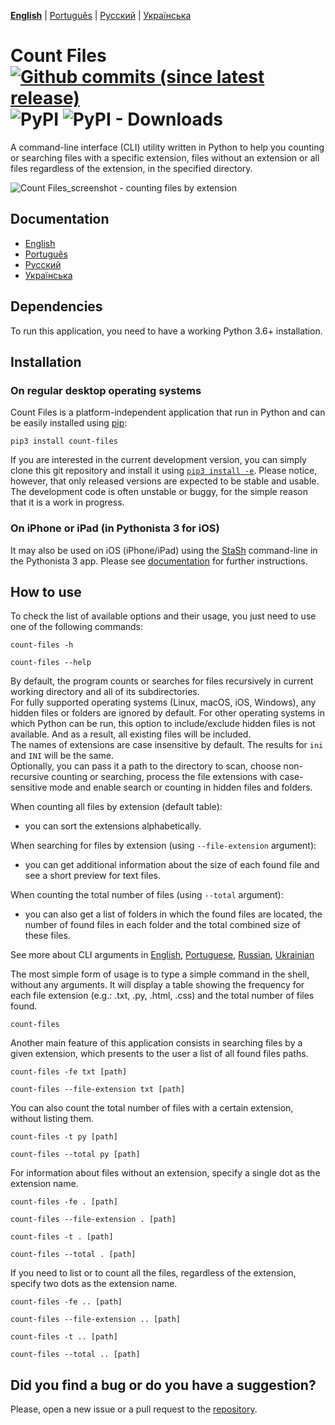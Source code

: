 **[English](https://github.com/victordomingos/Count-files/blob/master/README.md)** | [Portugu&ecirc;s](https://github.com/victordomingos/Count-files/blob/master/docs/README_PT.md) | [&#x420;&#x443;&#x441;&#x441;&#x43A;&#x438;&#x439;](https://github.com/victordomingos/Count-files/blob/master/docs/README_RU.md) | [&#x423;&#x43A;&#x440;&#x430;&#x457;&#x43D;&#x441;&#x44C;&#x43A;&#x430;](https://github.com/victordomingos/Count-files/blob/master/docs/README_UA.md)
  
  
# Count Files [![Github commits (since latest release)](https://img.shields.io/github/commits-since/victordomingos/Count-files/latest.svg)](https://github.com/victordomingos/Count-files) ![PyPI](https://img.shields.io/pypi/v/count-files) ![PyPI - Downloads](https://img.shields.io/pypi/dm/count-files)

A command-line interface (CLI) utility written in Python to help you
counting or searching files with a specific extension, files without an extension or all files regardless of the extension, in the specified directory.

![Count Files_screenshot - counting files by extension](https://user-images.githubusercontent.com/18650184/42160179-29998a52-7dee-11e8-9813-b8594e50fe77.png)


## Documentation

- [English](https://countfiles.readthedocs.io/en/latest/)
- [Portugu&ecirc;s](https://github.com/victordomingos/Count-files/blob/master/docs/Documentation_PT.md)
- [&#x420;&#x443;&#x441;&#x441;&#x43A;&#x438;&#x439;](https://github.com/victordomingos/Count-files/tree/master/docs/documentation_ru/README.md)
- [&#x423;&#x43A;&#x440;&#x430;&#x457;&#x43D;&#x441;&#x44C;&#x43A;&#x430;](https://github.com/victordomingos/Count-files/tree/master/docs/documentation_ua/README.md)


## Dependencies

To run this application, you need to have a working Python 3.6+ installation.


## Installation

### On regular desktop operating systems

Count Files is a platform-independent application that run in Python and can be easily  installed using [pip](https://pip.pypa.io/en/stable/quickstart/):

```
pip3 install count-files
```

If you are interested in the current development version, you can simply clone this git repository and install it using [`pip3 install -e`](https://pip.pypa.io/en/stable/reference/pip_install/#editable-installs). Please notice, however, that only released versions are expected to be stable and usable. The development code is often unstable or buggy, for the simple reason that it is a work in progress.

### On iPhone or iPad (in Pythonista 3 for iOS)

It may also be used on iOS (iPhone/iPad) using the [StaSh](https://github.com/ywangd/stash) 
command-line in the Pythonista 3 app. Please see [documentation](https://countfiles.readthedocs.io/en/latest/installation.html) for further instructions. 


## How to use

To check the list of available options and their usage, you just need to use
one of the following commands:

```
count-files -h
```

```
count-files --help
```

By default, the program counts or searches for files recursively in current working directory and all of its subdirectories.  
For fully supported operating systems (Linux, macOS, iOS, Windows), any hidden files or folders are ignored by default. For other operating systems in which Python can be run, this option to include/exclude hidden files is not available. And as a result, all existing files will be included.  
The names of extensions are case insensitive by default. The results for `ini` and `INI` will be the same.  
Optionally, you can pass it a path to the directory to scan, choose non-recursive counting or searching, process the file extensions with case-sensitive mode and enable search or counting in hidden files and folders.  

When counting all files by extension (default table):  
- you can sort the extensions alphabetically.  

When searching for files by extension (using `--file-extension` argument):  
- you can get additional information about the size of each found file and see a short preview for text files.  

When counting the total number of files (using `--total` argument):  
- you can also get a list of folders in which the found files are located, the number of found files in each folder and the total combined size of these files.  

See more about CLI arguments in [English](https://countfiles.readthedocs.io/en/latest/howtouse.html#cli-arguments), [Portuguese](https://github.com/victordomingos/Count-files/blob/master/docs/Documentation_PT.md#argumentos-da-linha-de-comandos), [Russian](https://github.com/victordomingos/Count-files/blob/master/docs/documentation_ru/howtouse.md#&#x430;&#x440;&#x433;&#x443;&#x43C;&#x435;&#x43D;&#x442;&#x44B;-cli), [Ukrainian](https://github.com/victordomingos/Count-files/blob/master/docs/documentation_ua/howtouse.md#&#x430;&#x440;&#x433;&#x443;&#x43C;&#x435;&#x43D;&#x442;&#x438;-cli)

The most simple form of usage is to type a simple command in the shell, without 
any arguments. It will display a table showing the frequency for 
each file extension (e.g.: .txt, .py, .html, .css) and the total number of 
files found.

```
count-files
```

Another main feature of this application consists in searching files by a 
given extension, which presents to the user a list of all found files paths.

```
count-files -fe txt [path]
```  
```
count-files --file-extension txt [path]
```

You can also count the total number of files with a certain extension, without listing them.

```
count-files -t py [path]
```  
```
count-files --total py [path]
```

For information about files without an extension, specify a single dot as the extension name.


```
count-files -fe . [path]
```  
```
count-files --file-extension . [path]
```

```
count-files -t . [path]
```  
```
count-files --total . [path]
```

If you need to list or to count all the files, regardless of the extension, specify two dots as the extension name.

```
count-files -fe .. [path]
```  
```
count-files --file-extension .. [path]
```

```
count-files -t .. [path]
```  
```
count-files --total .. [path]
```

## Did you find a bug or do you have a suggestion?

Please, open a new issue or a pull request to the [repository](https://github.com/victordomingos/Count-files).
